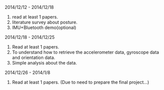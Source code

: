2014/12/12 - 2014/12/18

1. read at least 1 papers.
2. literature survey about posture.
3. IMU+Bluetooth demo(optional)

2014/12/18 - 2014/12/25

1. Read at least 1 papers.
2. To understand how to retrieve the accelerometer data, gyroscope data and orientation data.
3. Simple analysis about the data.


2014/12/26 - 2014/1/8

1. Read at least 1 papers.
(Due to need to prepare the final project...)
